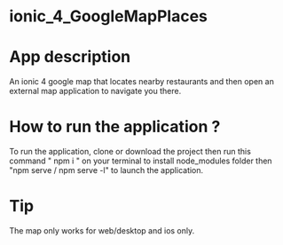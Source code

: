 # ionic_4_GoogleMapPlaces
# App description
An ionic 4 google map that locates nearby restaurants and then open an external map application to navigate you there.

# How to run the application ?
To run the application, clone or download the project then run this command " npm i " on your terminal to install node_modules folder then "npm serve / npm serve -l" to launch the application.

# Tip
The map only works for web/desktop and ios only.
